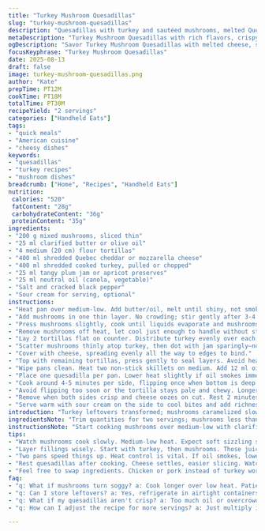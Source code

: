```yaml
---
title: "Turkey Mushroom Quesadillas"
slug: "turkey-mushroom-quesadillas"
description: "Quesadillas with turkey and sautéed mushrooms, melted Quebec cheese, and a touch of tart jam. Uses tortillas browned in oil for crisp edges. Quick assembly, adaptable with different cheeses or leftover meats. Optimal mushroom cooking key to depth and moisture control. Slow toasting to prevent burning while melting cheese evenly. Balanced salt and pepper season mushrooms lightly, jam adds a counterpoint that cuts richness. Sour cream optional but classic for creaminess and temperature contrast."
metaDescription: "Turkey Mushroom Quesadillas with rich flavors, crispy tortillas, and a touch of tart jam. Perfect use of leftovers and quick assembly."
ogDescription: "Savor Turkey Mushroom Quesadillas with melted cheese, savory turkey, and earthy mushrooms. A quick, satisfying meal with layers of flavor."
focusKeyphrase: "Turkey Mushroom Quesadillas"
date: 2025-08-13
draft: false
image: turkey-mushroom-quesadillas.png
author: "Kate"
prepTime: PT12M
cookTime: PT18M
totalTime: PT30M
recipeYield: "2 servings"
categories: ["Handheld Eats"]
tags:
- "quick meals"
- "American cuisine"
- "cheesy dishes"
keywords:
- "quesadillas"
- "turkey recipes"
- "mushroom dishes"
breadcrumb: ["Home", "Recipes", "Handheld Eats"]
nutrition: 
 calories: "520"
 fatContent: "28g"
 carbohydrateContent: "36g"
 proteinContent: "35g"
ingredients:
- "200 g mixed mushrooms, sliced thin"
- "25 ml clarified butter or olive oil"
- "4 medium (20 cm) flour tortillas"
- "400 ml shredded Quebec cheddar or mozzarella cheese"
- "400 ml shredded cooked turkey, pulled or chopped"
- "25 ml tangy plum jam or apricot preserves"
- "25 ml neutral oil (canola, vegetable)"
- "Salt and cracked black pepper"
- "Sour cream for serving, optional"
instructions:
- "Heat pan over medium-low. Add butter/oil, melt until shiny, not smoking."
- "Add mushrooms in one thin layer. No crowding; stir gently after 3-4 minutes."
- "Press mushrooms slightly, cook until liquids evaporate and mushrooms brown evenly. Watch color, don’t rush; key is golden edges and no sogginess. Season with salt and freshly cracked pepper near end."
- "Remove mushrooms off heat, let cool just enough to handle without steaming."
- "Lay 2 tortillas flat on counter. Distribute turkey evenly over each, leaving 1 cm border."
- "Scatter mushrooms thinly atop turkey, then dot with jam sparingly—no puckering but noticeable bursts."
- "Cover with cheese, spreading evenly all the way to edges to bind."
- "Top with remaining tortillas, press gently to seal layers. Avoid heavy pressing or cheese loss."
- "Wipe pans clean. Heat two non-stick skillets on medium. Add 12 ml oil to each."
- "Place one quesadilla per pan. Lower heat slightly if oil smokes immediately."
- "Cook around 4-5 minutes per side, flipping once when bottom is deep golden brown and cheese visible melting at edges. Use spatula to lift edge and check."
- "Avoid flipping too soon or the tortilla stays pale and chewy. Longer heat develops crispness, Maillard reaction, contrast of textures."
- "Remove when both sides crisp and cheese oozes on cut. Rest 2 minutes before slicing; cheese needs moment to stabilize."
- "Serve warm with sour cream on the side to cool bites and add richness."
introduction: "Turkey leftovers transformed; mushrooms caramelized slow low and steady; cheese melted gooey. Jam—not your usual cranberry but plum—brings acidity and bright contrast. Tortilla toasted crisp, thin layers merging, layering tastes and textures. You need heat control. Burned mushrooms means bitterness. Soft mushrooms, juicy, golden edges essential. Press quesadillas gently—too hard, filling leaks. Cook in two pans simultaneously; no hurry, just watch color and smell. Wait for cheese to ooze at edges before flipping; that’s done. Rest before slicing; melts settle, slices hold firm. Serve with sour cream cooling high temp, rich fat offsets tart jam and savory turkey. Real kitchen, no frills—just skill, timing, and a handful of good ingredients. Efficient, practical, satisfying."
ingredientsNote: "Trim quantities for two servings; mushrooms less than original, turkey slightly more to balance with cheese and jam. Clarified butter substitutes regular to reduce smoking risk on stovetop. Plum jam swap for typical cranberry cuts the saccharine, adds earthy sweetness. Neutral oil preferred for frying quesadillas; olive oil tends to smoke or impart flavor that competes. Cheese blended from mozzarella and cheddar for stretch and flavor depth; switch for gouda or fontina for smokier notes. Turkey shredded or chopped for even layering; chicken or pork works in pinch. Salting mushrooms late prevents water release ruining sear. Use fresh flour tortillas with some pliability to fold without cracking or tearing. Jam proportions adjusted to prevent moisture soggying tortillas. Sour cream optional but classic. Consistent seasoning throughout ensures balanced bite. Scrupulous mushroom sauté stage defines success."
instructionsNote: "Start cooking mushrooms over medium-low with clarified butter. Spread thin; no piling or they steam. Develop golden, crisp edges—listen for soft sizzle, watch for color change. Timing varies; look for water almost evaporated and mushrooms shrunk by half. Salt near end only to avoid water draw out early. Out of pan to cool to prevent tortilla sogginess. Assemble on counter: turkey first for protein base, mushrooms thin spread for moisture and umami, jam drops sparingly to avoid wetness, cheese on top to act as glue when melting. Close tortillas gently; avoid heavy pressing. Use two non-stick pans with minimal oil, moderate heat. Turn quesadillas when bottom crisp, golden and smells toasty; this usually 4-5 mins depending on stove. Flip carefully to maintain integrity. Remove when cheese oozes along edges, not fully runny but clearly melted. Rest 2 mins to allow cheese to set before cutting. Serve warm with sour cream to balance tartness and heat; optional but recommended. Single pan workable but doubles timing. Easy swaps with cheese and jam to adjust for pantry or preference. Watch key sensory clues to avoid common pitfalls: soggy mushrooms, burnt crusts, unmelted cheese."
tips:
- "Watch mushrooms cook slowly. Medium-low heat. Expect soft sizzling sounds; golden edges signify progress. If steaming, no browning. Take your time."
- "Layer fillings wisely. Start with turkey, then mushrooms. Those juicy bits bring moisture. Jam drops on top—aim for less sogginess. Balance is key."
- "Two pans speed things up. Heat control is vital. If oil smokes, lower heat. Check the color of tortillas—deep golden is what you want."
- "Rest quesadillas after cooking. Cheese settles, easier slicing. Watch for oozing cheese at edges—that’s when they are done. Do not skip this step."
- "Feel free to swap ingredients. Chicken or pork instead of turkey works well. Different cheeses for depth—try gouda or a smoky blend."
faq:
- "q: What if mushrooms turn soggy? a: Cook longer over low heat. Patience is crucial. Season late. Otherwise, they won’t brown well."
- "q: Can I store leftovers? a: Yes, refrigerate in airtight containers. Reheat on stovetop for crispness. Oven works too; skip microwave."
- "q: What if my quesadillas aren't crisp? a: Too much oil or overcrowded pan. Reduce oil. Spread things out, cook longer."
- "q: How can I adjust the recipe for more servings? a: Just multiply ingredients. Keep layering balance similarly. Don’t overcrowd pans."

---
```

